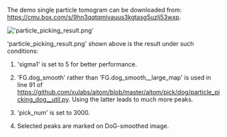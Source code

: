 The demo single particle tomogram can be downloaded from: https://cmu.box.com/s/9hn3qqtqmivauus3kgtasg5uzlj53wxp.

!['particle_picking_result.png'](https://user-images.githubusercontent.com/17937329/71565767-ef2ae380-2a7f-11ea-9735-c9007a2553dc.png) 

'particle_picking_result.png' shown above is the result under such conditions:

1. 'sigma1' is set to 5 for better performance.

2. 'FG.dog_smooth' rather than 'FG.dog_smooth__large_map' is used in line 91 of https://github.com/xulabs/aitom/blob/master/aitom/pick/dog/particle_picking_dog__util.py. 
Using the latter leads to much more peaks.

3. 'pick_num' is set to 3000.

4. Selected peaks are marked on DoG-smoothed image.
